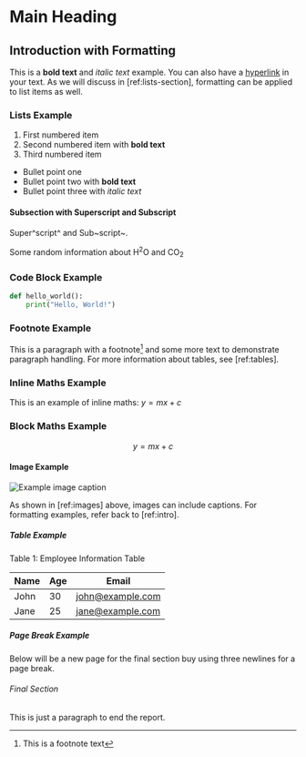 # Main Heading

## Introduction with Formatting

This is a **bold text** and *italic text* example. You can also have a [hyperlink](https://upload.wikimedia.org/wikipedia/commons/thumb/3/30/Vulpes_vulpes_ssp_fulvus.jpg/800px-Vulpes_vulpes_ssp_fulvus.jpg) in your text. As we will discuss in [ref:lists-section], formatting can be applied to list items as well.

### Lists Example

1. First numbered item
2. Second numbered item with **bold text**
3. Third numbered item

- Bullet point one
- Bullet point two with **bold text**
- Bullet point three with *italic text*

#### Subsection with Superscript and Subscript
Super^script^ and Sub~script~.

Some random information about H<sup>2</sup>O and CO<sub>2</sub>

### Code Block Example

```python
def hello_world():
    print("Hello, World!")
```

### Footnote Example

This is a paragraph with a footnote[^1] and some more text to demonstrate paragraph handling. For more information about tables, see [ref:tables].

### Inline Maths Example

This is an example of inline maths: $y = mx + c$

### Block Maths Example

$$
y = mx + c
$$

#### Image Example

![Example image caption](https://upload.wikimedia.org/wikipedia/commons/thumb/3/30/Vulpes_vulpes_ssp_fulvus.jpg/800px-Vulpes_vulpes_ssp_fulvus.jpg)

As shown in [ref:images] above, images can include captions. For formatting examples, refer back to [ref:intro].

##### Table Example

Table 1: Employee Information Table

| Name | Age | Email |
|------|-----|-------|
| John | 30  | john@example.com |
| Jane | 25  | jane@example.com |

##### Page Break Example
Below will be a new page for the final section buy using three newlines for a page break.



###### Final Section

This is just a paragraph to end the report.

[^1]: This is a footnote text